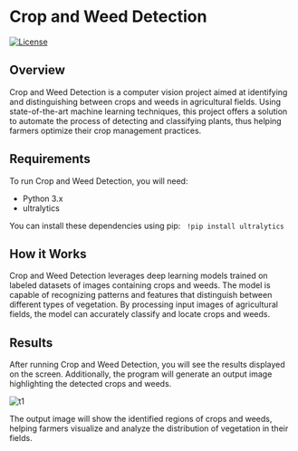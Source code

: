 # Crop and Weed Detection

[![License](https://img.shields.io/badge/license-MIT-blue.svg)](LICENSE)

## Overview

Crop and Weed Detection is a computer vision project aimed at identifying and distinguishing between crops and weeds in agricultural fields. Using state-of-the-art machine learning techniques, this project offers a solution to automate the process of detecting and classifying plants, thus helping farmers optimize their crop management practices.

## Requirements

To run Crop and Weed Detection, you will need:

- Python 3.x
- ultralytics

You can install these dependencies using pip:
``` !pip install ultralytics```

## How it Works

Crop and Weed Detection leverages deep learning models trained on labeled datasets of images containing crops and weeds. The model is capable of recognizing patterns and features that distinguish between different types of vegetation. By processing input images of agricultural fields, the model can accurately classify and locate crops and weeds.

## Results

After running Crop and Weed Detection, you will see the results displayed on the screen. Additionally, the program will generate an output image highlighting the detected crops and weeds.

![t1](https://github.com/harishkadhir/crop_and_weed_detection/assets/165271293/8356d986-3106-4e2d-8649-bbb298aa310e)


The output image will show the identified regions of crops and weeds, helping farmers visualize and analyze the distribution of vegetation in their fields.





